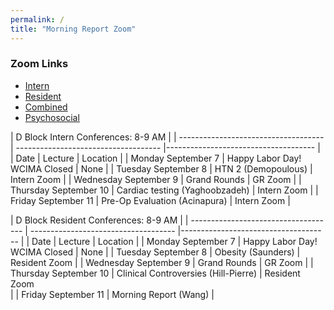 ```yaml
---
permalink: /
title: "Morning Report Zoom"
---
```

### Zoom Links
- [Intern](https://weillcornell.zoom.us/j/93921635898?pwd=eUdBbTE1aXA4ZEdSTnc0UkR2bmdiQT09)
- [Resident](https://weillcornell.zoom.us/j/97669112958?pwd=TGJGZmlacElHcjZMQ3FpTkRaTXBFQT09)
- [Combined](https://weillcornell.zoom.us/j/98868047198?pwd=c3J6cWdXSEV0Q3EvSWNwdmg3dXIrdz09) 
- [Psychosocial](https://weillcornell.zoom.us/j/208984346?pwd=WEMxYXI5ZkM5T2JYNVZqOEVUZW95dz09)

| D Block Intern Conferences: 8-9 AM   | 
| ------------------------------------ | ------------------------------------ |------------------------------------- |
| Date                                 | Lecture | Location |
| Monday September 7                   | Happy Labor Day! WCIMA Closed | None |
| Tuesday September 8                  | HTN 2 (Demopoulous) | Intern Zoom |
| Wednesday September 9                | Grand Rounds | GR Zoom |
| Thursday September 10                | Cardiac testing (Yaghoobzadeh) | Intern Zoom |
| Friday September 11                  | Pre-Op Evaluation (Acinapura) |  Intern Zoom |


| D Block Resident Conferences: 8-9 AM |
| ------------------------------------ | ------------------------------------ |------------------------------------- |
| Date                                 | Lecture | Location |
| Monday September 7                   | Happy Labor Day! WCIMA Closed | None |
| Tuesday September 8                  | Obesity (Saunders) | Resident Zoom |
| Wednesday September 9                | Grand Rounds | GR Zoom |
| Thursday September 10                | Clinical Controversies (Hill-Pierre) | Resident Zoom  <br> |
| Friday September 11                  | Morning Report (Wang) |
